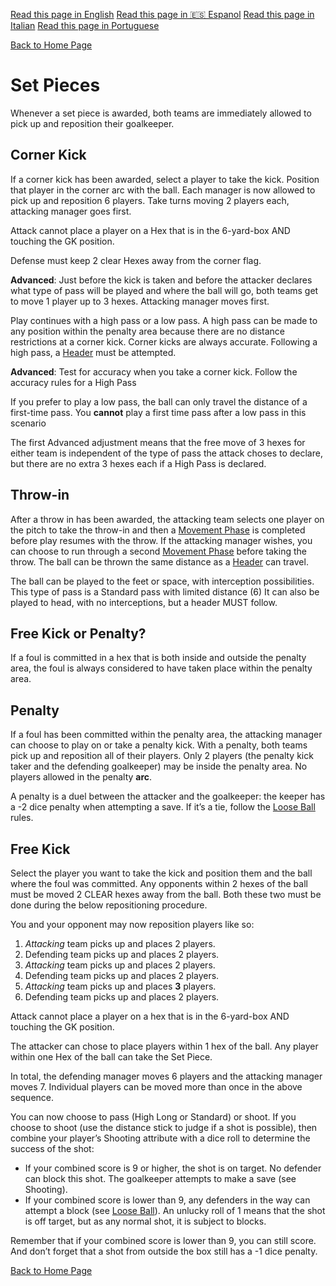 [Read this page in English](https://counterattackgame.github.io/wiki/set_pieces)
[Read this page in 🇪🇸 Espanol](https://counterattackgame.github.io/wiki/es/set_pieces)
[Read this page in Italian](https://counterattackgame.github.io/wiki/it/set_pieces)
[Read this page in Portuguese](https://counterattackgame.github.io/wiki/pt/set_pieces)

[Back to Home Page](https://counterattackgame.github.io/wiki/pt/index)
# Set Pieces

Whenever a set piece is awarded, both teams are immediately allowed to pick up and reposition their goalkeeper.

## Corner Kick

If a corner kick has been awarded, select a player to take the kick. Position that player in the corner arc with the ball. Each manager is now allowed to pick up and reposition 6 players. Take turns moving 2 players each, attacking manager goes first.

Attack cannot place a player on a Hex that is in the 6-yard-box AND touching the GK position.

Defense must keep 2 clear Hexes away from the corner flag.

**Advanced**: Just before the kick is taken and before the attacker declares what type of pass will be played and where the ball will go, both teams get to move 1 player up to 3 hexes. Attacking manager moves first.

Play continues with a high pass or a low pass. A high pass can be made to any position within the penalty area because there are no distance restrictions at a corner kick. Corner kicks are always accurate. Following a high pass, a [Header](https://counterattackgame.github.io/wiki/pt/heading) must be attempted.

**Advanced**: Test for accuracy when you take a corner kick. Follow the accuracy rules for a High Pass

If you prefer to play a low pass, the ball can only travel the distance of a first-time pass. You **cannot** play a first time pass after a low pass in this scenario

The first Advanced adjustment means that the free move of 3 hexes for either team is independent of the type of pass the attack choses to declare, but there are no extra 3 hexes each if a High Pass is declared.

## Throw-in

After a throw in has been awarded, the attacking team selects one player on the pitch to take the throw-in and then a [Movement Phase](https://counterattackgame.github.io/wiki/pt/movement_phase) is completed before play resumes with the throw. If the attacking manager wishes, you can choose to run through a second [Movement Phase](https://counterattackgame.github.io/wiki/pt/movement_phase) before taking the throw. The ball can be thrown the same distance as a [Header](https://counterattackgame.github.io/wiki/pt/heading) can travel.

The ball can be played to the feet or space, with interception possibilities. This type of pass is a Standard pass with limited distance (6)
It can also be played to head, with no interceptions, but a header MUST follow.

## Free Kick or Penalty?

If a foul is committed in a hex that is both inside and outside the penalty area, the foul is always considered to have taken place within the penalty area. 

## Penalty

If a foul has been committed within the penalty area, the attacking manager can choose to play on or take a penalty kick. With a penalty, both teams pick up and reposition all of their players. Only 2 players (the penalty kick taker and the defending goalkeeper) may be inside the penalty area. No players allowed in the penalty **arc**.

A penalty is a duel between the attacker and the goalkeeper:
the keeper has a -2 dice penalty when attempting a save. If it’s a tie, follow the [Loose Ball](https://counterattackgame.github.io/wiki/pt/loose_ball) rules.

## Free Kick

Select the player you want to take the kick and position them and the ball where the foul was committed. Any opponents within 2 hexes of the ball must be moved 2 CLEAR hexes away from the ball. Both these two must be done during the below repositioning procedure.

You and your opponent may now reposition players like so:

1. _Attacking_ team picks up and places 2 players.
2. Defending team picks up and places 2 players.
3. _Attacking_ team picks up and places 2 players.
4. Defending team picks up and places 2 players.
5. _Attacking_ team picks up and places **3** players.
6. Defending team picks up and places 2 players.

Attack cannot place a player on a hex that is in the 6-yard-box AND touching the GK position.

The attacker can chose to place players within 1 hex of the ball. Any player within one Hex of the ball can take the Set Piece.

In total, the defending manager moves 6 players and the attacking manager moves 7. Individual players can be moved more than once in the above sequence.

You can now choose to pass (High Long or Standard) or shoot. If you choose to shoot (use the distance stick to judge if a shot is possible), then combine your player’s Shooting attribute with a dice roll to determine the success of the shot:

- If your combined score is 9 or higher, the shot is on target. No defender can block this shot. The goalkeeper attempts to make a save (see Shooting).
- If your combined score is lower than 9, any defenders in the way can attempt a block (see [Loose Ball](https://counterattackgame.github.io/wiki/pt/loose_ball)).
An unlucky roll of 1 means that the shot is off target, but as any normal shot, it is subject to blocks.

Remember that if your combined score is lower than 9, you can still score. And don’t forget that a shot from outside the box still has a -1 dice penalty.

[Back to Home Page](https://counterattackgame.github.io/wiki/pt/index)